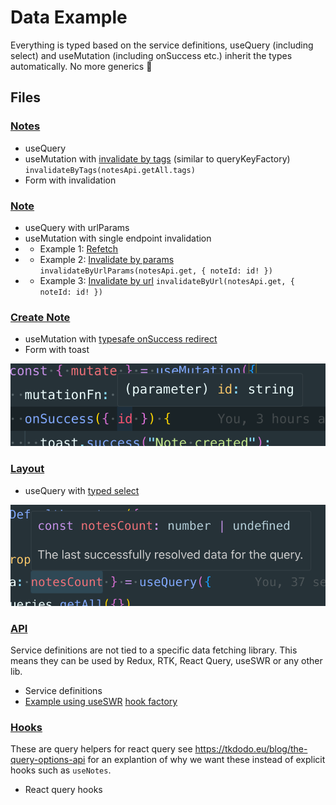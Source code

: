 # Data Example

Everything is typed based on the service definitions, useQuery (including select) and useMutation (including onSuccess etc.) inherit the types automatically. No more generics :tada:

## Files

### [Notes](src/pages/Notes/Notes.tsx)

- useQuery
- useMutation with [invalidate by tags](src/pages/Notes/Notes.tsx#L21) (similar to queryKeyFactory) `invalidateByTags(notesApi.getAll.tags)`
- Form with invalidation

### [Note](src/pages/Note/Note.tsx)

- useQuery with urlParams
- useMutation with single endpoint invalidation
- - Example 1: [Refetch](src/pages/Note/Note.tsx#L37)
- - Example 2: [Invalidate by params](src/pages/Note/Note.tsx#L40) `invalidateByUrlParams(notesApi.get, { noteId: id! })`
- - Example 3: [Invalidate by url](src/pages/Note/Note.tsx#L45) `invalidateByUrl(notesApi.get, { noteId: id! })`

### [Create Note](src/pages/CreateNote/CreateNote.tsx)

- useMutation with [typesafe onSuccess redirect](src/pages/CreateNote/CreateNote.tsx#L52)
- Form with toast

![typesafe onSuccess redirect](public/image2.png)

### [Layout](src/layouts/Default.tsx)

- useQuery with [typed select](src/layouts/Default.tsx#L9)

![typed select](public/image.png)

### [API](src/api/note/api.ts)

Service definitions are not tied to a specific data fetching library. This means they can be used by Redux, RTK, React Query, useSWR or any other lib.

- Service definitions
- [Example using useSWR](src/pages/Note/Note.tsx#L24) [hook factory](src/api/note/swr.ts)

### [Hooks](src/api/note/hooks.ts)

These are query helpers for react query see https://tkdodo.eu/blog/the-query-options-api for an explantion of why we want these instead of explicit hooks such as `useNotes`.

- React query hooks
